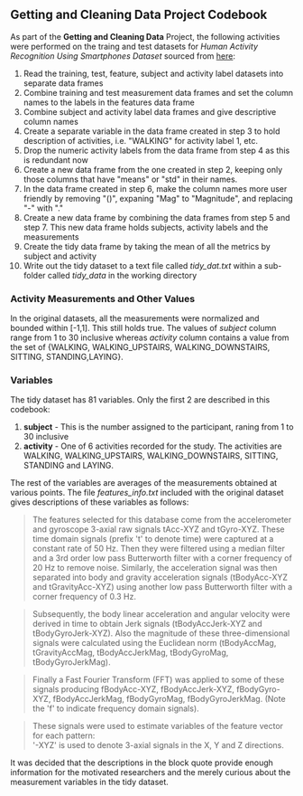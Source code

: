## Getting and Cleaning Data Project Codebook  

As part of the **Getting and Cleaning Data** Project, the following activities were performed on the traing and test datasets for _Human Activity Recognition Using Smartphones Dataset_ sourced from [here](https://d396qusza40orc.cloudfront.net/getdata%2Fprojectfiles%2FUCI%20HAR%20Dataset.zip):

1. Read the training, test, feature, subject and activity label datasets into separate data frames
2. Combine training and test measurement data frames and set the column names to the labels in the features data frame
3. Combine subject and activity label data frames and give descriptive column names
4. Create a separate variable in the data frame created in step 3 to hold description of activities, i.e. "WALKING" for activity label 1, etc.
5. Drop the numeric activity labels from the data frame from step 4 as this is redundant now
6. Create a new data frame from the one created in step 2, keeping only those columns that have "means" or "std" in their names.
7. In the data frame created in step 6, make the column names more user friendly by removing "()", expaning "Mag" to "Magnitude", and replacing "-" with "."
8. Create a new data frame by combining the data frames from step 5 and step 7. This new data frame holds subjects, activity labels and the measurements
9. Create the tidy data frame by taking the mean of all the metrics by subject and activity 
10. Write out the tidy dataset to a text file called _tidy\_dat.txt_ within a sub-folder called _tidy\_data_ in the working directory

### Activity Measurements and Other Values

In the original datasets, all the measurements were normalized and bounded within [-1,1]. This still holds true. The values of _subject_ column range from 1 to 30 inclusive whereas _activity_ column contains a value from the set of {WALKING, WALKING\_UPSTAIRS, WALKING\_DOWNSTAIRS, SITTING, STANDING,LAYING}.

### Variables

The tidy dataset has 81 variables. Only the first 2 are described in this codebook: 

1. **subject** - This is the number assigned to the participant, raning from 1 to 30 inclusive
2. **activity** - One of 6 activities recorded for the study. The activities are WALKING, WALKING\_UPSTAIRS, WALKING\_DOWNSTAIRS, SITTING, STANDING and LAYING.

The rest of the variables are averages of the measurements obtained at various points. The file _features\_info.txt_ included with the original dataset gives descriptions of these variables as follows:

>The features selected for this database come from the accelerometer and gyroscope 3-axial raw signals tAcc-XYZ and tGyro-XYZ. These time domain signals (prefix 't' to denote time) were captured at a constant rate of 50 Hz. Then they were filtered using a median filter and a 3rd order low pass Butterworth filter with a corner frequency of 20 Hz to remove noise. Similarly, the acceleration signal was then separated into body and gravity acceleration signals (tBodyAcc-XYZ and tGravityAcc-XYZ) using another low pass Butterworth filter with a corner frequency of 0.3 Hz. 

>Subsequently, the body linear acceleration and angular velocity were derived in time to obtain Jerk signals (tBodyAccJerk-XYZ and tBodyGyroJerk-XYZ). Also the magnitude of these three-dimensional signals were calculated using the Euclidean norm (tBodyAccMag, tGravityAccMag, tBodyAccJerkMag, tBodyGyroMag, tBodyGyroJerkMag). 

>Finally a Fast Fourier Transform (FFT) was applied to some of these signals producing fBodyAcc-XYZ, fBodyAccJerk-XYZ, fBodyGyro-XYZ, fBodyAccJerkMag, fBodyGyroMag, fBodyGyroJerkMag. (Note the 'f' to indicate frequency domain signals). 

>These signals were used to estimate variables of the feature vector for each pattern:  
'-XYZ' is used to denote 3-axial signals in the X, Y and Z directions.

It was decided that the descriptions in the block quote provide enough information for the motivated researchers and the merely curious about the measurement variables in the tidy dataset.